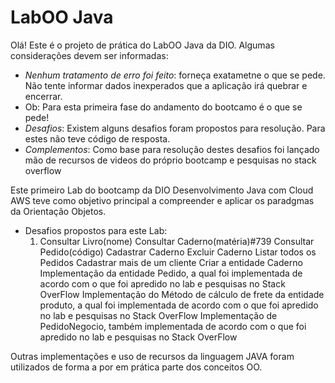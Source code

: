 # LabOO Java

Olá! Este é o projeto de prática do LabOO Java da DIO. Algumas considerações devem ser informadas:

* _Nenhum tratamento de erro foi feito_: forneça exatametne o que se pede. Não tente informar dados inexperados que a aplicação irá quebrar e encerrar.
* Ob: Para esta primeira fase do andamento do bootcamo é o que se pede!
* _Desafios_: Existem alguns desafios foram propostos para resolução. Para estes não teve código de resposta.
* _Complementos_: Como base para resolução destes desafios foi lançado mão de recursos de videos do próprio bootcamp e pesquisas no stack overflow 

Este primeiro Lab do bootcamp da DIO Desenvolvimento Java com Cloud AWS teve como objetivo principal a compreender e aplicar os paradgmas da Orientação Objetos.

 * Desafios propostos para este Lab:
   1. Consultar Livro(nome)
   Consultar Caderno(matéria)#739
   Consultar Pedido(código)
   Cadastrar Caderno
   Excluir Caderno
   Listar todos os Pedidos
   Cadastrar mais de um cliente
   Criar a entidade Caderno 
   Implementação da entidade Pedido, a qual foi implementada de acordo com o que foi apredido no lab e pesquisas no Stack OverFlow
   Implementação do Método de cálculo de frete da entidade produto, a qual foi implementada de acordo com o que foi apredido no lab e pesquisas no Stack OverFlow
   Implementação de PedidoNegocio, também implementada de acordo com o que foi apredido no lab e pesquisas no Stack OverFlow
   
  Outras implementações e uso de recursos da linguagem JAVA foram utilizados de forma a por em prática parte dos conceitos OO.    
